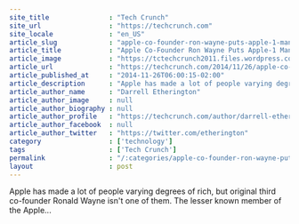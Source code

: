 ```yaml
---
site_title               : "Tech Crunch"
site_url                 : "https://techcrunch.com"
site_locale              : "en_US"
article_slug             : "apple-co-founder-ron-wayne-puts-apple-1-manual-proofs-apple-ii-blueprints-and-more-up-for-auction"
article_title            : "Apple Co-Founder Ron Wayne Puts Apple-1 Manual Proofs, Apple II Blueprints And More Up For Auction"
article_image            : "https://tctechcrunch2011.files.wordpress.com/2014/11/screen-shot-2014-11-26-at-8-52-57-am.png?w=696&h=400&crop=1"
article_url              : "https://techcrunch.com/2014/11/26/apple-co-founder-ron-wayne-puts-apple-1-manual-proofs-apple-ii-blueprints-and-more-up-for-auction/"
article_published_at     : "2014-11-26T06:00:15-02:00"
article_description      : "Apple has made a lot of people varying degrees of rich, but original third co-founder Ronald Wayne isn't one of them. The lesser known member of the Apple..."
article_author_name      : "Darrell Etherington"
article_author_image     : null
article_author_biography : null
article_author_profile   : "https://techcrunch.com/author/darrell-etherington/"
article_author_facebook  : null
article_author_twitter   : "https://twitter.com/etherington"
category                 : ['technology']
tags                     : ['Tech Crunch']
permalink                : "/:categories/apple-co-founder-ron-wayne-puts-apple-1-manual-proofs-apple-ii-blueprints-and-more-up-for-auction/"
layout                   : post
---
```


Apple has made a lot of people varying degrees of rich, but original third co-founder Ronald Wayne isn't one of them. The lesser known member of the Apple...
